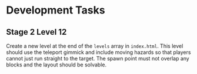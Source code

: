 # Development Tasks

## Stage 2 Level 12

Create a new level at the end of the `levels` array in `index.html`. This level should
use the teleport gimmick and include moving hazards so that players cannot just run
straight to the target. The spawn point must not overlap any blocks and the layout
should be solvable.
